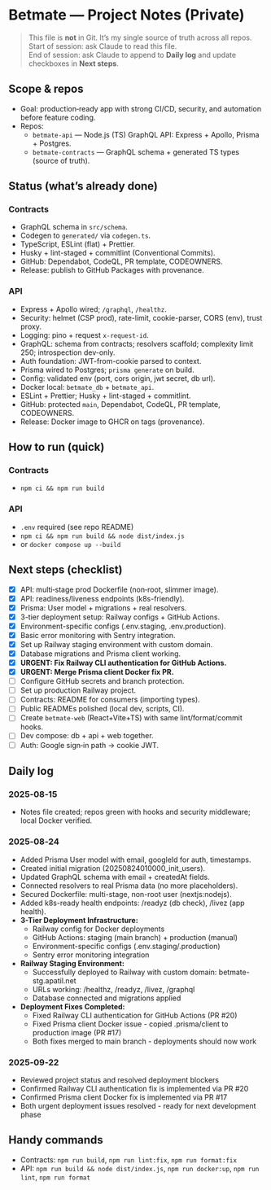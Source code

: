 # Betmate — Project Notes (Private)

> This file is **not** in Git. It’s my single source of truth across all repos.
> Start of session: ask Claude to read this file.  
> End of session: ask Claude to append to **Daily log** and update checkboxes in **Next steps**.

## Scope & repos
- Goal: production‑ready app with strong CI/CD, security, and automation before feature coding.
- Repos:
  - `betmate-api` — Node.js (TS) GraphQL API: Express + Apollo, Prisma + Postgres.
  - `betmate-contracts` — GraphQL schema + generated TS types (source of truth).

## Status (what’s already done)
### Contracts
- GraphQL schema in `src/schema`.
- Codegen to `generated/` via `codegen.ts`.
- TypeScript, ESLint (flat) + Prettier.
- Husky + lint-staged + commitlint (Conventional Commits).
- GitHub: Dependabot, CodeQL, PR template, CODEOWNERS.
- Release: publish to GitHub Packages with provenance.

### API
- Express + Apollo wired; `/graphql`, `/healthz`.
- Security: helmet (CSP prod), rate-limit, cookie-parser, CORS (env), trust proxy.
- Logging: pino + request `x-request-id`.
- GraphQL: schema from contracts; resolvers scaffold; complexity limit 250; introspection dev-only.
- Auth foundation: JWT-from-cookie parsed to context.
- Prisma wired to Postgres; `prisma generate` on build.
- Config: validated env (port, cors origin, jwt secret, db url).
- Docker local: `betmate_db` + `betmate_api`.
- ESLint + Prettier; Husky + lint-staged + commitlint.
- GitHub: protected `main`, Dependabot, CodeQL, PR template, CODEOWNERS.
- Release: Docker image to GHCR on tags (provenance).

## How to run (quick)
### Contracts
- `npm ci && npm run build`
### API
- `.env` required (see repo README)
- `npm ci && npm run build && node dist/index.js`
- or `docker compose up --build`

## Next steps (checklist)
- [x] API: multi‑stage prod Dockerfile (non‑root, slimmer image).
- [x] API: readiness/liveness endpoints (k8s-friendly).
- [x] Prisma: User model + migrations + real resolvers.
- [x] 3-tier deployment setup: Railway configs + GitHub Actions.
- [x] Environment-specific configs (.env.staging, .env.production).
- [x] Basic error monitoring with Sentry integration.
- [x] Set up Railway staging environment with custom domain.
- [x] Database migrations and Prisma client working.
- [x] **URGENT: Fix Railway CLI authentication for GitHub Actions.**
- [x] **URGENT: Merge Prisma client Docker fix PR.**
- [ ] Configure GitHub secrets and branch protection.
- [ ] Set up production Railway project.
- [ ] Contracts: README for consumers (importing types).
- [ ] Public READMEs polished (local dev, scripts, CI).
- [ ] Create `betmate-web` (React+Vite+TS) with same lint/format/commit hooks.
- [ ] Dev compose: db + api + web together.
- [ ] Auth: Google sign‑in path → cookie JWT.

## Daily log
### 2025‑08‑15
- Notes file created; repos green with hooks and security middleware; local Docker verified.

### 2025‑08‑24
- Added Prisma User model with email, googleId for auth, timestamps.
- Created initial migration (20250824010000_init_users).
- Updated GraphQL schema with email + createdAt fields.
- Connected resolvers to real Prisma data (no more placeholders).
- Secured Dockerfile: multi-stage, non-root user (nextjs:nodejs).
- Added k8s-ready health endpoints: /readyz (db check), /livez (app health).
- **3-Tier Deployment Infrastructure:**
  - Railway config for Docker deployments
  - GitHub Actions: staging (main branch) + production (manual)
  - Environment-specific configs (.env.staging/.production)
  - Sentry error monitoring integration
- **Railway Staging Environment:**
  - Successfully deployed to Railway with custom domain: betmate-stg.apatil.net
  - URLs working: /healthz, /readyz, /livez, /graphql
  - Database connected and migrations applied
- **Deployment Fixes Completed:**
  - Fixed Railway CLI authentication for GitHub Actions (PR #20)
  - Fixed Prisma client Docker issue - copied .prisma/client to production image (PR #17)
  - Both fixes merged to main branch - deployments should now work

### 2025‑09‑22
- Reviewed project status and resolved deployment blockers
- Confirmed Railway CLI authentication fix is implemented via PR #20
- Confirmed Prisma client Docker fix is implemented via PR #17
- Both urgent deployment issues resolved - ready for next development phase

## Handy commands
- Contracts: `npm run build`, `npm run lint:fix`, `npm run format:fix`
- API: `npm run build && node dist/index.js`, `npm run docker:up`, `npm run lint`, `npm run format`
